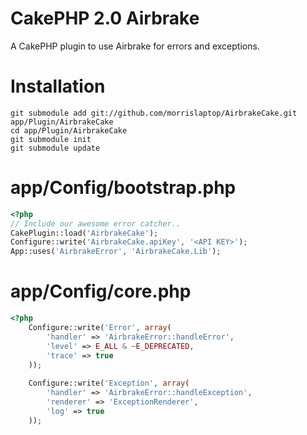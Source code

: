 CakePHP 2.0 Airbrake
============

A CakePHP plugin to use Airbrake for errors and exceptions.

Installation
=========================
```
git submodule add git://github.com/morrislaptop/AirbrakeCake.git app/Plugin/AirbrakeCake
cd app/Plugin/AirbrakeCake
git submodule init
git submodule update
```
    

app/Config/bootstrap.php
=========================

```php
<?php
// Include our awesome error catcher..
CakePlugin::load('AirbrakeCake');
Configure::write('AirbrakeCake.apiKey', '<API KEY>');
App::uses('AirbrakeError', 'AirbrakeCake.Lib');
```

app/Config/core.php
=========================

```php
<?php
	Configure::write('Error', array(
		'handler' => 'AirbrakeError::handleError',
		'level' => E_ALL & ~E_DEPRECATED,
		'trace' => true
	));
	
	Configure::write('Exception', array(
		'handler' => 'AirbrakeError::handleException',
		'renderer' => 'ExceptionRenderer',
		'log' => true
	));
```